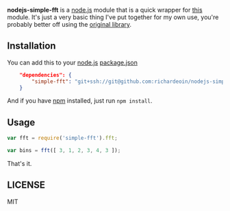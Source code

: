 **nodejs-simple-fft** is a [node.js](http://nodejs.org/) module that is a quick wrapper for [this](https://npmjs.org/package/fft) module. It's just a very basic thing I've put together for my own use, you're probably better off using the [original library](https://npmjs.org/package/fft).

## Installation ##

You can add this to your [node.js](http://nodejs.org/) [package.json](http://docs.nodejitsu.com/articles/getting-started/npm/what-is-the-file-package-json)

```json
	"dependencies": {
		"simple-fft": "git+ssh://git@github.com:richardeoin/nodejs-simple-fft.git",
	}
```

And if you have [npm](https://npmjs.org/) installed, just run `npm install`.

## Usage ##

```javascript
var fft = require('simple-fft').fft;

var bins = fft([ 3, 1, 2, 3, 4, 3 ]);
```

That's it.

## LICENSE ###

MIT
